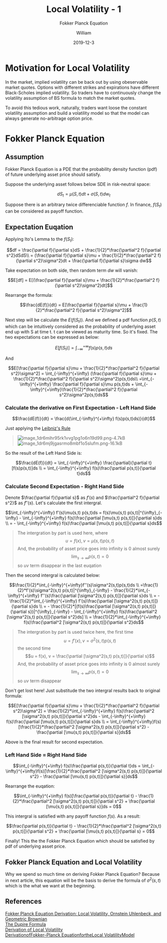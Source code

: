 ﻿---
layout:     post
title:      Local Volatility - 1
subtitle:   Fokker Planck Equation
date:       2019-12-3
author:     William
header-img: img/post-bg-regression.jpg
catalog: true
tags:
    - Volatility
    - Stochastic Calculus
    - Math
---
<script type="text/x-mathjax-config">
  MathJax.Hub.Config({
    tex2jax: { 
      inlineMath: [['$','$'], ['\\(','\\)']],
      processEscapes: true
    }
  });
  </script>
<script type="text/javascript" async
  src="https://cdnjs.cloudflare.com/ajax/libs/mathjax/2.7.5/MathJax.js?config=TeX-MML-AM_CHTML">
</script>

# Motivation for Local Volatility
In the market, implied volatility can be back out by using obeservable market quotes. Options with different strikes and expirations have different Black-Scholes implied volatility. So traders have to continuously change the volatility assumption of BS formula to match the market quotes. 

To avoid this tedious work, naturally, traders want loose the constant volatility assumption and build a volatility model so that the model can always generate no-arbitrage option price. 

# Fokker Planck Equation
## Assumption
Fokker Planck Equation is a PDE that the probability density function (pdf) of future underlying asset price should satisfy. 

Suppose the underlying asset follows below SDE in risk-neutral space:

$$dS_t = \mu(S,t)dt + \sigma(S,t)dw_t$$

Suppose there is an arbitrary twice differenciable function $f$. In finance, $f(S_t)$ can be considered as payoff function. 

## Expectation Euqation
Applying Ito's Lemma to the $f(S_t)$:

$$df = \frac{\partial f}{\partial s}dS + \frac{1}{2}*\frac{\partial^2 f}{\partial s^2}dSdS\\
= (\frac{\partial f}{\partial s}\mu + \frac{1}{2}*\frac{\partial^2 f}{\partial s^2}\sigma^2)dt + \frac{\partial f}{\partial s}\sigma dw$$

Take expectation on both side, then random term $dw$ will vanish:

$$E[df] = E[(\frac{\partial f}{\partial s}\mu + \frac{1}{2}*\frac{\partial^2 f}{\partial s^2}\sigma^2)dt]$$

Rearrange the formula:

$$\frac{dE(f)}{dt} = E[\frac{\partial f}{\partial s}\mu + \frac{1}{2}*\frac{\partial^2 f}{\partial s^2}\sigma^2]$$

Next step will be calculate the $E(f(S_t))$. And we defined a pdf function $p(S,t)$ which can be intuitively considered as the probability of underlying asset end up with S at time t. t can be viewed as maturity time. So it's fixed. The two expectations can be expressed as below:

$$E[f(S_t)] = \int_{-\infty}^{+\infty} f(s)p(s,t)ds$$

And

$$E[\frac{\partial f}{\partial s}\mu + \frac{1}{2}*\frac{\partial^2 f}{\partial s^2}\sigma^2] = \int_{-\infty}^{+\infty} (\frac{\partial f}{\partial s}\mu + \frac{1}{2}*\frac{\partial^2 f}{\partial s^2}\sigma^2)p(s,t)ds\\
=\int_{-\infty}^{+\infty} \frac{\partial f}{\partial s}\mu p(s,t)ds + \int_{-\infty}^{+\infty}\frac{1}{2}*\frac{\partial^2 f}{\partial s^2}\sigma^2p(s,t)ds$$

### Calculate the derivative on First Expectation - Left Hand Side

$$\frac{dE(f)}{dt} = \frac{d(\int_{-\infty}^{+\infty} f(s)p(s,t)ds)}{dt}$$

Just applying the [Leibniz's Rule](https://en.wikipedia.org/wiki/Leibniz_integral_rule)
>![image_1dr6mihr95rk1vvg1pg1o6n19d99.png-4.7kB][1]
>![image_1dr6mj9jgasrmo8mbf1o5slufm.png-16.1kB][2]

So the result of the Left Hand Side is:

$$\frac{dE(f)}{dt} = \int_{-\infty}^{+\infty} \frac{\partial}{\partial t}[f(s)p(s,t)]ds \\
= \int_{-\infty}^{+\infty} f(s)\frac{\partial p(s,t)}{\partial t}ds$$

### Calculate Second Expectation - Right Hand Side
Denote $\frac{\partial f}{\partial s}$ as $f'(s)$ and $\frac{\partial^2 f}{\partial s^2}$ as $f''(s)$. Let's calculate the first intergral.

$$\int_{-\infty}^{+\infty} f'(s)\mu(s,t) p(s,t)ds = f(s)\mu(s,t) p(s,t)|^{\infty}_{-\infty} - \int_{-\infty}^{+\infty} f(s)\frac{\partial [\mu(s,t) p(s,t)]}{\partial s}ds \\
= - \int_{-\infty}^{+\infty} f(s)\frac{\partial [\mu(s,t) p(s,t)]}{\partial s}ds$$

> The intergration by part is used here, where
> $$u = f(x), v = \mu(s,t) p(s,t)$$
> And, the probability of asset price goes into infinity is 0 almost surely 
> $$\lim_{s \to \infty} p(s,t) = 0$$
> so $uv$ term disappear in the last euqation

Then the second intergral is calculated below:

$$\frac{1}{2}*\int_{-\infty}^{+\infty}f''(s)\sigma^2(s,t)p(s,t)ds \\
=\frac{1}{2}*f'(s)\sigma^2(s,t) p(s,t)|^{\infty}_{-\infty} - \frac{1}{2}*\int_{-\infty}^{+\infty} f''(s)\frac{\partial [\sigma^2(s,t) p(s,t)]}{\partial s}ds \\
= - \frac{1}{2}*\int_{-\infty}^{+\infty} f'(s)\frac{\partial [\sigma^2(s,t) p(s,t)]}{\partial s}ds \\
= - \frac{1}{2}*[(f(s)\frac{\partial [\sigma^2(s,t) p(s,t)]}{\partial s})|^{\infty}_{-\infty} - \int_{-\infty}^{+\infty} f(s)\frac{\partial^2 [\sigma^2(s,t) p(s,t)]}{\partial s^2}ds] \\
= \frac{1}{2}*\int_{-\infty}^{+\infty} f(s)\frac{\partial^2 [\sigma^2(s,t) p(s,t)]}{\partial s^2}ds$$

> The intergration by part is used twice here, the first time
> $$u = f'(x), v = \sigma^2(s,t) p(s,t)$$
> the second time
> $$u = f(x), v = \frac{\partial [\sigma^2(s,t) p(s,t)]}{\partial s}$$
> And, the probability of asset price goes into infinity is 0 almost surely 
> $$\lim_{s \to \infty} p(s,t) = 0$$
> so $uv$ term disappear

Don't get lost here! Just substitude the two intergral results back to original formula:

$$E[\frac{\partial f}{\partial s}\mu + \frac{1}{2}*\frac{\partial^2 f}{\partial s^2}\sigma^2] = \frac{1}{2}*\int_{-\infty}^{+\infty} f(s)\frac{\partial^2 [\sigma^2(s,t) p(s,t)]}{\partial s^2}ds - \int_{-\infty}^{+\infty} f(s)\frac{\partial [\mu(s,t) p(s,t)]}{\partial s}ds \\
= \int_{-\infty}^{+\infty}f(s)[\frac{1}{2}*\frac{\partial^2 [\sigma^2(s,t) p(s,t)]}{\partial s^2} - \frac{\partial [\mu(s,t) p(s,t)]}{\partial s}]ds$$

Above is the final result for second expectation.

### Left Hand Side = Right Hand Side

$$\int_{-\infty}^{+\infty} f(s)\frac{\partial p(s,t)}{\partial t}ds = \int_{-\infty}^{+\infty}f(s)[\frac{1}{2}*\frac{\partial^2 [\sigma^2(s,t) p(s,t)]}{\partial s^2} - \frac{\partial [\mu(s,t) p(s,t)]}{\partial s}]ds$$

Rearrange the euqation:

$$\int_{-\infty}^{+\infty} f(s)[\frac{\partial p(s,t)}{\partial t} - \frac{1}{2}*\frac{\partial^2 [\sigma^2(s,t) p(s,t)]}{\partial s^2} + \frac{\partial [\mu(s,t) p(s,t)]}{\partial s}]ds = 0$$

This intergral is satisfied with any payoff function $f(s)$. As a result:

$$\frac{\partial p(s,t)}{\partial t} - \frac{1}{2}*\frac{\partial^2 [\sigma^2(s,t) p(s,t)]}{\partial s^2} + \frac{\partial [\mu(s,t) p(s,t)]}{\partial s} = 0$$

Finally! This the the Fokker Planck Equation which should be satisfied by pdf of underlying asset price.

## Fokker Planck Equation and Local Volatility
Why we spend so much time on deriving Fokker Planck Equation? Because in next article, this equation will be the basis to derive the formula of $\sigma^2(s,t)$ which is the what we want at the beginning.












## References
[Fokker Planck Equation Derivation: Local Volatility, Ornstein Uhlenbeck, and Geometric Brownian](https://www.youtube.com/watch?v=MmcgT6-lBoY)  
[The Dupire Formula](http://wwwf.imperial.ac.uk/~mdavis/FDM11/DUPIRE_FORMULA.PDF)  
[Derivation of Local Volatility](https://www.frouah.com/finance%20notes/Dupire%20Local%20Volatility.pdf)  
[DerivationofFokker–Planck EquationfortheLocal VolatilityModel](https://link.springer.com/content/pdf/bbm%3A978-1-137-46275-6%2F1.pdf)  



  [1]: http://static.zybuluo.com/williamhkh/ba0h7aql0urafy86a8xft7cv/image_1dr6mihr95rk1vvg1pg1o6n19d99.png
  [2]: http://static.zybuluo.com/williamhkh/inbqdqn01tznyisx6o0a8tgw/image_1dr6mj9jgasrmo8mbf1o5slufm.png